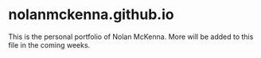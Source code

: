 # nolanmckenna.github.io
This is the personal portfolio of Nolan McKenna. More will be added to this file in the coming weeks.



